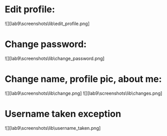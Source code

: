 # Edit profile:
![][lab9\screenshots\lib\edit_profile.png]
# Change password:
![][lab9\screenshots\lib\change_password.png]
# Change name, profile pic, about me:
![][lab9\screenshots\lib\change.png]
![][lab9\screenshots\lib\changes.png]
# Username taken exception
![][lab9\screenshots\lib\username_taken.png]